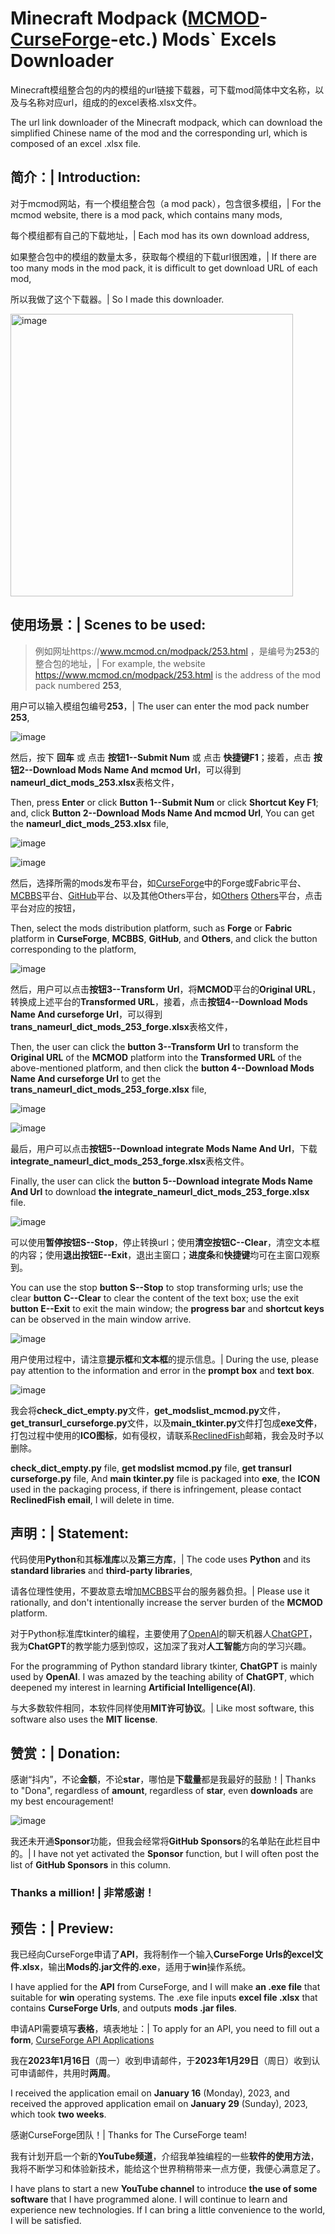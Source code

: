 # Minecraft Modpack ([MCMOD][]-[CurseForge][]-etc.) Mods` Excels Downloader 
[MCMOD]: https://www.mcmod.cn/ 
[CurseForge]: https://www.curseforge.com/minecraft/mc-mods

Minecraft模组整合包的内的模组的url链接下载器，可下载mod简体中文名称，以及与名称对应url，组成的的excel表格.xlsx文件。

The url link downloader of the Minecraft modpack, which can download the simplified Chinese name of the mod and the corresponding url, which is composed of an excel .xlsx file.


## 简介：| Introduction:

对于mcmod网站，有一个模组整合包（a mod pack），包含很多模组，| For the mcmod website, there is a mod pack, which contains many mods,

每个模组都有自己的下载地址，| Each mod has its own download address,

如果整合包中的模组的数量太多，获取每个模组的下载url很困难，| If there are too many mods in the mod pack, it is difficult to get download URL of each mod,

所以我做了这个下载器。| So I made this downloader.

<img width="452" alt="image" src="https://user-images.githubusercontent.com/123816890/215387011-f63438be-3cd3-4b8b-aa9a-aeeee52d03b4.png">


## 使用场景：| Scenes to be used:

> 例如网址https://www.mcmod.cn/modpack/253.html ，是编号为**253**的整合包的地址，| For example, the website https://www.mcmod.cn/modpack/253.html is the address of the mod pack numbered **253**,

用户可以输入模组包编号**253**，| The user can enter the mod pack number **253**,

![image](https://user-images.githubusercontent.com/123816890/215384985-bcf5b5e6-0361-4ff4-b2a1-0e0a18dafc32.png)

然后，按下 **回车** 或 点击 **按钮1--Submit Num** 或 点击 **快捷键F1**；接着，点击 **按钮2--Download Mods Name And mcmod Url**，可以得到**nameurl_dict_mods_253.xlsx**表格文件，

Then, press **Enter** or click **Button 1--Submit Num** or click **Shortcut Key F1**; and, click **Button 2--Download Mods Name And mcmod Url**, You can get the **nameurl_dict_mods_253.xlsx** file,

![image](https://user-images.githubusercontent.com/123816890/215385084-64caacf3-6d18-4834-9cd1-c06d720af59f.png)

![image](https://user-images.githubusercontent.com/123816890/215384816-e99cc043-2cbb-4b61-b6fc-d54c450298cc.png)

然后，选择所需的mods发布平台，如[CurseForge][]中的Forge或Fabric平台、[MCBBS][]平台、[GitHub][]平台、以及其他Others平台，如[Others](https://www.youtube.com/) [Others](https://www.reddit.com/)平台，点击平台对应的按钮，

[CurseForge]:https://www.curseforge.com/minecraft/mc-mods/

[MCBBS]:https://www.mcbbs.net/

[GitHub]:https://github.com/

Then, select the mods distribution platform, such as **Forge** or **Fabric** platform in **CurseForge**, **MCBBS**, **GitHub**, and **Others**, and click the button corresponding to the platform,

![image](https://user-images.githubusercontent.com/123816890/215386827-87e4d1b4-55a5-41ee-b37f-a59a61a22cb0.png)

然后，用户可以点击**按钮3--Transform Url**，将**MCMOD**平台的**Original URL**，转换成上述平台的**Transformed URL**，接着，点击**按钮4--Download Mods Name And curseforge Url**，可以得到**trans_nameurl_dict_mods_253_forge.xlsx**表格文件，

Then, the user can click the **button 3--Transform Url** to transform the **Original URL** of the **MCMOD** platform into the **Transformed URL** of the above-mentioned platform, and then click the **button 4--Download Mods Name And curseforge Url** to get the **trans_nameurl_dict_mods_253_forge.xlsx** file,

![image](https://user-images.githubusercontent.com/123816890/215398652-efcf9aca-8d22-4cb9-9cac-59b0087a0fc4.png)

![image](https://user-images.githubusercontent.com/123816890/215399037-e31a6afa-f7b1-45dd-8679-0c9c05272d58.png)

最后，用户可以点击**按钮5--Download integrate Mods Name And Url**，下载**integrate_nameurl_dict_mods_253_forge.xlsx**表格文件。

Finally, the user can click the **button 5--Download integrate Mods Name And Url** to download **the integrate_nameurl_dict_mods_253_forge.xlsx** file.

![image](https://user-images.githubusercontent.com/123816890/215400310-532c89d3-8a97-499a-89b6-52f104764264.png)

可以使用**暂停按钮S--Stop**，停止转换url；使用**清空按钮C--Clear**，清空文本框的内容；使用**退出按钮E--Exit**，退出主窗口；**进度条**和**快捷键**均可在主窗口观察到。

You can use the stop **button S--Stop** to stop transforming urls; use the clear **button C--Clear** to clear the content of the text box; use the exit **button E--Exit** to exit the main window; the **progress bar** and **shortcut keys** can be observed in the main window arrive.

![image](https://user-images.githubusercontent.com/123816890/215402275-c2964e37-031e-4148-88b2-b2d70ab5fe27.png)

用户使用过程中，请注意**提示框**和**文本框**的提示信息。| During the use, please pay attention to the information and error in the **prompt box** and **text box**.

![image](https://user-images.githubusercontent.com/123816890/215403715-ca1e562e-1895-459d-a246-262985d51f76.png)

我会将**check_dict_empty.py**文件，**get_modslist_mcmod.py**文件，**get_transurl_curseforge.py**文件，以及**main_tkinter.py**文件打包成**exe文件**，打包过程中使用的**ICO图标**，如有侵权，请联系[ReclinedFish][]邮箱，我会及时予以删除。

[ReclinedFish]:ReclinedFish@proton.me

**check_dict_empty.py** file, **get modslist mcmod.py** file, **get transurl curseforge.py** file, And **main tkinter.py** file is packaged into **exe**, the **ICON** used in the packaging process, if there is infringement, please contact **ReclinedFish email**, I will delete in time.


## 声明：| Statement:

代码使用**Python**和其**标准库**以及**第三方库**，| The code uses **Python** and its **standard libraries** and **third-party libraries**, 

请各位理性使用，不要故意去增加[MCBBS][]平台的服务器负担。| Please use it rationally, and don't intentionally increase the server burden of the **MCMOD** platform.

[MCBBS]:https://www.mcbbs.net/

对于Python标准库tkinter的编程，主要使用了[OpenAI][]的聊天机器人[ChatGPT][]，我为**ChatGPT**的教学能力感到惊叹，这加深了我对**人工智能**方向的学习兴趣。

[OpenAI]:https://openai.com/

[ChatGPT]:https://chat.openai.com/chat

For the programming of Python standard library tkinter, **ChatGPT** is mainly used by **OpenAI**. I was amazed by the teaching ability of **ChatGPT**, which deepened my interest in learning **Artificial Intelligence(AI)**.

与大多数软件相同，本软件同样使用**MIT许可协议**。| Like most software, this software also uses the **MIT license**.


## 赞赏：| Donation:

感谢“抖内”，不论**金额**，不论**star**，哪怕是**下载量**都是我最好的鼓励！| Thanks to "Dona", regardless of **amount**, regardless of **star**, even **downloads** are my best encouragement!

![image](https://user-images.githubusercontent.com/123816890/215409707-b817a113-8d42-40e1-849f-4f8c936e313e.png)

我还未开通**Sponsor**功能，但我会经常将**GitHub Sponsors**的名单贴在此栏目中的。| I have not yet activated the **Sponsor** function, but I will often post the list of **GitHub Sponsors** in this column.

### Thanks a million! | 非常感谢！


## 预告：| Preview:

我已经向CurseForge申请了**API**，我将制作一个输入**CurseForge Urls的excel文件.xlsx**，输出**Mods的.jar文件的.exe**，适用于**win**操作系统。

I have applied for the **API** from CurseForge, and I will make **an .exe file** that suitable for **win** operating systems. The .exe file inputs **excel file .xlsx** that contains **CurseForge Urls**, and outputs **mods .jar files**.

申请API需要填写**表格**，填表地址：| To apply for an API, you need to fill out a **form**, [CurseForge API Applications][]

[CurseForge API Applications]:https://forms.monday.com/forms/dce5ccb7afda9a1c21dab1a1aa1d84eb?r=use1

我在**2023年1月16日**（周一）收到申请邮件，于**2023年1月29日**（周日）收到认可申请邮件，共用时**两周**。

I received the application email on **January 16** (Monday), 2023, and received the approved application email on **January 29** (Sunday), 2023, which took **two weeks**.

感谢CurseForge团队！| Thanks for The CurseForge team!

我有计划开启一个新的**YouTube频道**，介绍我单独编程的一些**软件的使用方法**，我将不断学习和体验新技术，能给这个世界稍稍带来一点方便，我便心满意足了。

I have plans to start a new **YouTube channel** to introduce **the use of some software** that I have programmed alone. I will continue to learn and experience new technologies. If I can bring a little convenience to the world, I will be satisfied.
